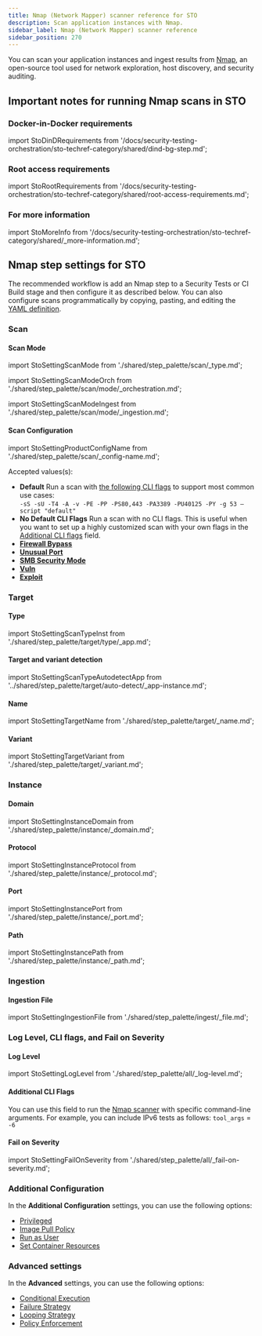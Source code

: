 ```yaml
---
title: Nmap (Network Mapper) scanner reference for STO
description: Scan application instances with Nmap.
sidebar_label: Nmap (Network Mapper) scanner reference
sidebar_position: 270
---
```


You can scan your application instances and ingest results from [Nmap](https://nmap.org/), an open-source tool used for network exploration, host discovery, and security auditing. 

## Important notes for running Nmap scans in STO

### Docker-in-Docker requirements


import StoDinDRequirements from '/docs/security-testing-orchestration/sto-techref-category/shared/dind-bg-step.md';


<StoDinDRequirements />

### Root access requirements


import StoRootRequirements from '/docs/security-testing-orchestration/sto-techref-category/shared/root-access-requirements.md';


<StoRootRequirements />

### For more information


import StoMoreInfo from '/docs/security-testing-orchestration/sto-techref-category/shared/_more-information.md';


<StoMoreInfo />

## Nmap step settings for STO

The recommended workflow is add an Nmap step to a Security Tests or CI Build stage and then configure it as described below. You can also configure scans programmatically by copying, pasting, and editing the [YAML definition](#yaml-configuration). 






### Scan

#### Scan Mode


import StoSettingScanMode from './shared/step_palette/scan/_type.md';

import StoSettingScanModeOrch from './shared/step_palette/scan/mode/_orchestration.md';

import StoSettingScanModeIngest from './shared/step_palette/scan/mode/_ingestion.md';



<!-- StoSettingScanMode / -->
<StoSettingScanModeOrch />
<StoSettingScanModeIngest />

#### Scan Configuration


import StoSettingProductConfigName from './shared/step_palette/scan/_config-name.md';


<StoSettingProductConfigName />

<!-- 
   -sS Scan technique = TCP SYN/Connect() 
   -sU Scan technique = UDP Scan
   -T4 Scan timing = <0-5>: Set timing template (higher is faster)
   -A Enable OS detection, version detection, script scanning, and traceroute
   -v: Increase verbosity level 
   -PE: Host discovery = ICMP echo, timestamp
   -PS80, 443 Host discovery = TCP SYN/ACK, UDP or SCTP discovery to given ports
   -PA ???
   -PU ???
   -PY ???
   -g 53: FIREWALL/IDS EVASION AND SPOOFING: <portnum>: Use given port number
   - –script "default"
-->

Accepted values(s):
- **Default** Run a scan with [the following CLI flags](https://nmap.org/book/man-briefoptions.html) to support most common use cases:  
  `-sS -sU -T4 -A -v -PE -PP -PS80,443 -PA3389 -PU40125 -PY -g 53 –script "default"`
- **No Default CLI Flags** Run a scan with no CLI flags. This is useful when you want to set up a highly customized scan with your own flags in the [Additional CLI flags](#additional-cli-flags) field. 
- [**Firewall Bypass**](https://nmap.org/nsedoc/scripts/firewall-bypass.html)
- [**Unusual Port**](https://nmap.org/nsedoc/scripts/unusual-port.html)
- [**SMB Security Mode**](https://nmap.org/nsedoc/scripts/smb-security-mode.html)
- [**Vuln**](https://nmap.org/nsedoc/categories/vuln.html)
- [**Exploit**](https://nmap.org/nsedoc/categories/exploit.html)


### Target

<a name="target-type"></a>

#### Type

import StoSettingScanTypeInst     from './shared/step_palette/target/type/_app.md';

<StoSettingScanTypeInst />


#### Target and variant detection 

import StoSettingScanTypeAutodetectApp from '../shared/step_palette/target/auto-detect/_app-instance.md';

<StoSettingScanTypeAutodetectApp/>

#### Name 

import StoSettingTargetName from './shared/step_palette/target/_name.md';

<StoSettingTargetName />


#### Variant


import StoSettingTargetVariant from './shared/step_palette/target/_variant.md';

<StoSettingTargetVariant  />

### Instance


<!-- ============================================================================= -->
<a name="instance-domain"></a>

#### Domain


import StoSettingInstanceDomain from './shared/step_palette/instance/_domain.md';


<StoSettingInstanceDomain />

<!-- ============================================================================= -->
<a name="instance-protocol"></a>

#### Protocol


import StoSettingInstanceProtocol from './shared/step_palette/instance/_protocol.md';



<StoSettingInstanceProtocol />

<!-- ============================================================================= -->
<a name="instance-port"></a>

#### Port


import StoSettingInstancePort from './shared/step_palette/instance/_port.md';



<StoSettingInstancePort />

<!-- ============================================================================= -->
<a name="instance-path"></a>

#### Path


import StoSettingInstancePath from './shared/step_palette/instance/_path.md';



<StoSettingInstancePath />

### Ingestion


<a name="ingestion-file"></a>

#### Ingestion File


import StoSettingIngestionFile from './shared/step_palette/ingest/_file.md';



<StoSettingIngestionFile  />


### Log Level, CLI flags, and Fail on Severity

<a name="log-level"></a>

#### Log Level


import StoSettingLogLevel from './shared/step_palette/all/_log-level.md';



<StoSettingLogLevel />

<a name="cli-flags"></a>

#### Additional CLI Flags

You can use this field to run the [Nmap scanner](https://nmap.org/book/man-briefoptions.html) with specific command-line arguments. For example, you can include IPv6 tests as follows: `tool_args` = `-6`

#### Fail on Severity


import StoSettingFailOnSeverity from './shared/step_palette/all/_fail-on-severity.md';


<StoSettingFailOnSeverity />

<!-- 

### Settings

TBD

-->

### Additional Configuration

In the **Additional Configuration** settings, you can use the following options:

* [Privileged](/docs/continuous-integration/use-ci/manage-dependencies/background-step-settings#privileged)
* [Image Pull Policy](/docs/continuous-integration/use-ci/manage-dependencies/background-step-settings#image-pull-policy)
* [Run as User](/docs/continuous-integration/use-ci/manage-dependencies/background-step-settings#run-as-user)
* [Set Container Resources](/docs/continuous-integration/use-ci/manage-dependencies/background-step-settings#set-container-resources)


### Advanced settings

In the **Advanced** settings, you can use the following options:

* [Conditional Execution](/docs/platform/pipelines/step-skip-condition-settings)
* [Failure Strategy](/docs/platform/pipelines/failure-handling/define-a-failure-strategy-on-stages-and-steps)
* [Looping Strategy](/docs/platform/pipelines/looping-strategies/looping-strategies-matrix-repeat-and-parallelism)
* [Policy Enforcement](/docs/platform/governance/policy-as-code/harness-governance-overview)


<!-- STO-7187 remove legacy configs for scanners with step palettes

## Security step settings for Nmap scans in STO (legacy)

:::note
You can set up Nmap scans using a Security step, but this is a legacy functionality. Harness recommends that you use a [Nmap step](#nmap-step-settings-for-sto) instead.
:::

#### Target and variant


import StoLegacyTargetAndVariant  from './shared/legacy/_sto-ref-legacy-target-and-variant.md';


<StoLegacyTargetAndVariant />

#### Nmap scan settings

*  `product_name` = `nmap`
* [`scan_type`](/docs/security-testing-orchestration/sto-techref-category/security-step-settings-reference#scanner-categories) = `instance`
* [`policy_type`](/docs/security-testing-orchestration/sto-techref-category/security-step-settings-reference#data-ingestion-methods) = `orchestratedScan` or `ingestionOnly`
* `product_config_name`
	+ Accepted values(s):
		- `default`
		- [`firewall-bypass`](https://nmap.org/nsedoc/scripts/firewall-bypass.html)
		- [`unusual-port`](https://nmap.org/nsedoc/scripts/unusual-port.html)
		- [`smb-security-mode`](https://nmap.org/nsedoc/scripts/smb-security-mode.html)
		- [`vuln`](https://nmap.org/nsedoc/categories/vuln.html)
		- [`exploit`](https://nmap.org/nsedoc/categories/exploit.html)
* `tool_args` — You can use this field to run the [Nmap scanner](https://nmap.org/book/man-briefoptions.html) with specific command-line arguments. For example, you can include IPv6 tests as follows: `tool_args` = `-6`
* `fail_on_severity` - See [Fail on Severity](#fail-on-severity).

#### Instance scan settings


import StoLegacyInstance from './shared/legacy/_sto-ref-legacy-instance.md';


<StoLegacyInstance />

#### Ingestion file 


import StoLegacyIngest from './shared/legacy/_sto-ref-legacy-ingest.md';


<StoLegacyIngest />

-->